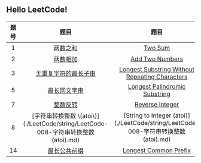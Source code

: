 ## Hello LeetCode!

| 题号 |                             题目                             |                             题目                             |
| :--: | :----------------------------------------------------------: | :----------------------------------------------------------: |
|  1   |    [两数之和](./LeetCode/array/LeetCode-001-两数之和.md)     |     [Two Sum](./LeetCode/array/LeetCode-001-两数之和.md)     |
|  2   |  [两数相加](./LeetCode/linkedlist/LeetCode-002-两数相加.md)  | [Add Two Numbers](./LeetCode/linkedlist/LeetCode-002-两数相加.md) |
|  3   | [无重复字符的最长子串](./LeetCode/string/LeetCode-003-LongestSubstringWithoutRepeatingCharacters.md) | [Longest Substring Without Repeating Characters](./LeetCode/string/LeetCode-003-LongestSubstringWithoutRepeatingCharacters.md) |
|  5   |  [最长回文字串](./LeetCode/dp/LeetCode-005-最长回文子串.md)  | [Longest Palindromic Substring](./LeetCode/dp/LeetCode-005-最长回文子串.md) |
|  7   |     [整数反转](./LeetCode/math/LeetCode-007-整数反转.md)     | [Reverse Integer](./LeetCode/math/LeetCode-007-整数反转.md)  |
|  8   | [字符串转换整数 \\\(atoi\\\)](./LeetCode/string/LeetCode-008-字符串转换整数 (atoi).md) | [String to Integer (atoi)](./LeetCode/string/LeetCode-008-字符串转换整数 (atoi).md) |
|  14  | [最长公共前缀](./LeetCode/string/LeetCode-014-最长公共前缀.md) | [Longest Common Prefix](./LeetCode/string/LeetCode-014-最长公共前缀.md) |

